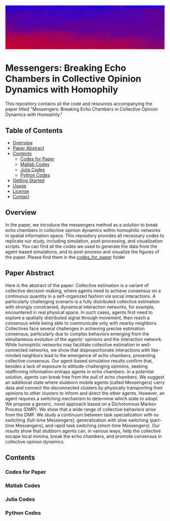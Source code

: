 <img src="codes_for_paper/opinions/background_opinion_dynamics.jpg" width="1000"/>

# Messengers: Breaking Echo Chambers in Collective Opinion Dynamics with Homophily

This repository contains all the code and resources accompanying the paper titled "Messengers: Breaking Echo Chambers in Collective Opinion Dynamics with Homophily." 



## Table of Contents

- [Overview](#overview)
- [Paper Abstract](#paper_abstract)
- [Contents](#contents)
  - [Codes for Paper](#codesforpaper)
  - [Matlab Codes](#Matlabcodes)
  - [Julia Codes](#Juliacodes)
  - [Python Codes](#Pythoncodes)
- [Getting Started](#getting-started)
- [Usage](#usage)
- [License](#license)
- [Contact](#contact)


<a name="overview" />

## Overview

In the paper, we introduce the messengers method as a solution to break echo chambers in collective opinion dynamics within homophilic networks in spatial information space. This repository provides all necessary codes to replicate our study, including simulation, post-processing, and visualization scripts.
You can find all the codes we used to generate the data from the agent-based simulations, and to post-process and visualize the figures of the paper. Please find them in the [codes_for_paper](/codes_for_paper) folder

<a name="paper_abstract" />

## Paper Abstract

Here is the abstract of the paper:
Collective estimation is a variant of collective decision-making, where agents need to achieve consensus on a continuous quantity in a self-organized fashion via social interactions. A particularly challenging scenario is a fully distributed collective estimation with strongly constrained, dynamical interaction networks, for example, encountered in real physical space. In such cases, agents first need to explore a spatially distributed signal through movement, then reach a consensus while being able to communicate only with nearby neighbors. Collectives face several challenges in achieving precise estimation consensus, particularly due to complex behaviors emerging from the simultaneous evolution of the agents' opinions and the interaction network. While homophilic networks may facilitate collective estimation in well-connected networks, we show that disproportionate interactions with like-minded neighbors lead to the emergence of echo chambers, preventing collective consensus. Our agent-based simulation results confirm that, besides a lack of exposure to attitude-challenging opinions, seeking reaffirming information entraps agents in echo chambers. In a potential solution, agents can break free from the pull of echo chambers. We suggest an additional state where stubborn mobile agents (called Messengers) carry data and connect the disconnected clusters by physically transporting their opinions to other clusters to inform and direct the other agents. However, an agent requires a switching mechanism to determine which state to adopt. We propose a generic, novel approach based on a Dichotomous Markov Process (DMP). We show that a wide range of collective behaviors arise from the DMP. We study a continuum between task specialization with no switching (full-time Messengers), generalization with slow switching (part-time Messengers), and rapid task switching (short-time Messengers). Our results show that stubborn agents can, in various ways, help the collective escape local minima, break the echo chambers, and promote consensus in collective opinion dynamics.

<a name="contents" />

## Contents


<a name="codesforpaper" />

### Codes for Paper



<a name="Matlabcodes" />

### Matlab Codes



<a name="Juliacodes" />

### Julia Codes



<a name="Pythoncodes" />

### Python Codes



